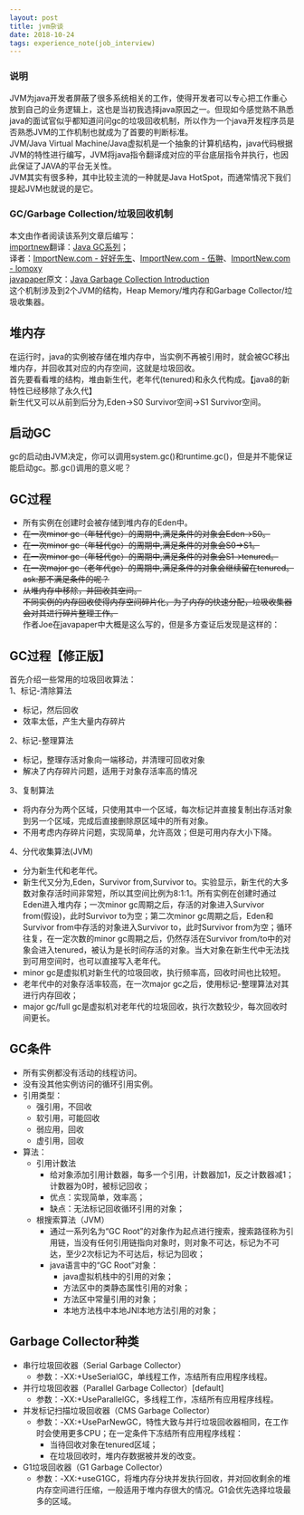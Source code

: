 ```yaml
---
layout: post
title: jvm杂谈
date: 2018-10-24
tags: experience_note(job_interview)
---
```

### 说明
JVM为java开发者屏蔽了很多系统相关的工作，使得开发者可以专心把工作重心放到自己的业务逻辑上，这也是当初我选择java原因之一。但现如今感觉熟不熟悉java的面试官似乎都知道问问gc的垃圾回收机制，所以作为一个java开发程序员是否熟悉JVM的工作机制也就成为了首要的判断标准。<br>
JVM/Java Virtual Machine/Java虚拟机是一个抽象的计算机结构，java代码根据JVM的特性进行编写，JVM将java指令翻译成对应的平台底层指令并执行，也因此保证了JAVA的平台无关性。<br>
JVM其实有很多种，其中比较主流的一种就是Java HotSpot，而通常情况下我们提起JVM也就说的是它。<br>

### GC/Garbage Collection/垃圾回收机制
本文由作者阅读该系列文章后编写：<br>
[importnew](http://www.importnew.com/)翻译：[Java GC系列](http://www.importnew.com/13504.html)；<br>
译者：[ImportNew.com - 好好先生](http://www.importnew.com/author/liruifeng)、[ImportNew.com - 伍翀](http://www.importnew.com/author/cool1014)、[ImportNew.com - lomoxy](http://www.importnew.com/author/xiaoyuan)<br>
[javapaper](https://javapapers.com/)原文：[Java Garbage Collection Introduction](http://javapapers.com/java/java-garbage-collection-introduction/)<br>
这个机制涉及到2个JVM的结构，Heap Memory/堆内存和Garbage Collector/垃圾收集器。
## <strong>堆内存</strong>
在运行时，java的实例被存储在堆内存中，当实例不再被引用时，就会被GC移出堆内存，并回收其对应的内存空间，这就是垃圾回收。<br>
首先要看看堆的结构，堆由新生代，老年代(tenured)和永久代构成。【java8的新特性已经移除了永久代】
<br>新生代又可以从前到后分为,Eden->S0 Survivor空间->S1 Survivor空间。
## <strong>启动GC</strong>
gc的启动由JVM决定，你可以调用system.gc()和runtime.gc()，但是并不能保证能启动gc。那.gc()调用的意义呢？
## <strong>GC过程</strong>
- 所有实例在创建时会被存储到堆内存的Eden中。
- ~~在一次minor gc（年轻代gc）的周期中,满足条件的对象会Eden->S0。~~
- ~~在一次minor gc（年轻代gc）的周期中,满足条件的对象会S0->S1。~~
- ~~在一次minor gc（年轻代gc）的周期中,满足条件的对象会S1->tenured。~~
- ~~在一次major gc（老年代gc）的周期中,满足条件的对象会继续留在tenured。~~<br>
~~ask:那不满足条件的呢？~~
- ~~从堆内存中移除，并回收其空间。~~<br>
~~不同实例的内存回收使得内存空间碎片化，为了内存的快速分配，垃圾收集器会对其进行碎片整理工作。~~<br>
作者Joe在javapaper中大概是这么写的，但是多方查证后发现是这样的：

## <strong>GC过程【修正版】</strong>
首先介绍一些常用的垃圾回收算法：<br>
1、标记-清除算法<br>
- 标记，然后回收
- 效率太低，产生大量内存碎片<br>

2、标记-整理算法
- 标记，整理存活对象向一端移动，并清理可回收对象
- 解决了内存碎片问题，适用于对象存活率高的情况<br>

3、复制算法<br>
- 将内存分为两个区域，只使用其中一个区域，每次标记并直接复制出存活对象到另一个区域，完成后直接删除原区域中的所有对象。
- 不用考虑内存碎片问题，实现简单，允许高效；但是可用内存大小下降。<br>

4、分代收集算法(JVM)<br>
- 分为新生代和老年代。
- 新生代又分为,Eden，Survivor from,Survivor to。实验显示，新生代的大多数对象存活时间非常短，所以其空间比例为8:1:1。所有实例在创建时通过Eden进入堆内存；一次minor gc周期之后，存活的对象进入Survivor from(假设)，此时Survivor to为空；第二次minor gc周期之后，Eden和Survivor from中存活的对象进入Survivor to，此时Survivor from为空；循环往复，在一定次数的minor gc周期之后，仍然存活在Survivor from/to中的对象会进入tenured，被认为是长时间存活的对象。当大对象在新生代中无法找到可用空间时，也可以直接写入老年代。
- minor gc是虚拟机对新生代的垃圾回收，执行频率高，回收时间也比较短。
- 老年代中的对象存活率较高，在一次major gc之后，使用标记-整理算法对其进行内存回收；
- major gc/full gc是虚拟机对老年代的垃圾回收，执行次数较少，每次回收时间更长。

## <strong>GC条件</strong>
- 所有实例都没有活动的线程访问。
- 没有没其他实例访问的循环引用实例。
- 引用类型：
	- 强引用，不回收
	- 软引用，可能回收
	- 弱应用，回收
	- 虚引用，回收
- 算法：
	- 引用计数法
		- 给对象添加引用计数器，每多一个引用，计数器加1，反之计数器减1；计数器为0时，被标记回收；
		- 优点：实现简单，效率高；
		- 缺点：无法标记回收循环引用的对象；
	- 根搜索算法（JVM）
		- 通过一系列名为“GC Root”的对象作为起点进行搜索，搜索路径称为引用链，当没有任何引用链指向对象时，则对象不可达，标记为不可达，至少2次标记为不可达后，标记为回收；
		- java语言中的“GC Root”对象：
			- java虚拟机栈中的引用的对象；
			- 方法区中的类静态属性引用的对象；
			- 方法区中常量引用的对象；
			- 本地方法栈中本地JNI本地方法引用的对象；

## <strong>Garbage Collector种类</strong>
- 串行垃圾回收器（Serial Garbage Collector）
	- 参数：-XX:+UseSerialGC，单线程工作，冻结所有应用程序线程。
- 并行垃圾回收器（Parallel Garbage Collector）[default]
	- 参数：-XX:+UseParallelGC，多线程工作，冻结所有应用程序线程。
- 并发标记扫描垃圾回收器（CMS Garbage Collector）
	- 参数：-XX:+UseParNewGC，特性大致与并行垃圾回收器相同，在工作时会使用更多CPU；在一定条件下冻结所有应用程序线程：
		- 当待回收对象在tenured区域；
		- 在垃圾回收时，堆内存数据被并发的改变。
- G1垃圾回收器（G1 Garbage Collector）
	- 参数：-XX:+useG1GC，将堆内存分块并发执行回收，并对回收剩余的堆内存空间进行压缩，一般适用于堆内存很大的情况。G1会优先选择垃圾最多的区域。